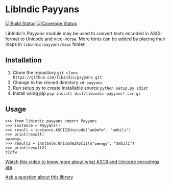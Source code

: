 # LibIndic Payyans


[![Build Status](https://travis-ci.org/libindic/payyans.svg?branch=master)](https://travis-ci.org/libindic/payyans)
[![Coverage Status](https://coveralls.io/repos/github/libindic/payyans/badge.svg?branch=master)](https://coveralls.io/github/libindic/payyans?branch=master)


LibIndic's Payyans module may be used to convert texts encoded in ASCII format
to Unicode and vice-versa. More fonts can be added by placing their maps in
`libindic/payyans/maps` folder.

## Installation
1. Clone the repository `git clone https://github.com/libindic/payyans.git`
2. Change to the cloned directory `cd payyans`
3. Run setup.py to create installable source `python setup.py sdist`
4. Install using pip `pip install dist/libindic-payyans*.tar.gz`

## Usage
```
>>> from libindic.payyans import Payyans
>>> instance = Payyans()
>>> result = instance.ASCII2Unicode("aebmfw", "ambili")
>>> print(result)
മലയാളം
>>> result2 = instance.Unicode2ASCII(u"കേരളം", "ambili")
>>> print(result2)
tIcfw
```

[Watch this video to know more about what ASCII and Unicode encodings are](https://smc.org.in/articles/ascii-unicode-fonts)

[Ask a question about this library](https://github.com/libindic/payyans/issues/)

